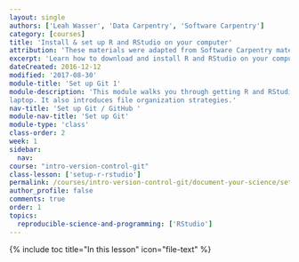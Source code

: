 ```yaml
---
layout: single
authors: ['Leah Wasser', 'Data Carpentry', 'Software Carpentry']
category: [courses]
title: 'Install & set up R and RStudio on your computer'
attribution: 'These materials were adapted from Software Carpentry materials by Earth Lab.'
excerpt: 'Learn how to download and install R and RStudio on your computer.'
dateCreated: 2016-12-12
modified: '2017-08-30'
module-title: 'Set up Git 1'
module-description: 'This module walks you through getting R and RStudio set up on your
laptop. It also introduces file organization strategies.'
nav-title: 'Set up Git / GitHub '
module-nav-title: 'Set up Git'
module-type: 'class'
class-order: 2
week: 1
sidebar:
  nav:
course: "intro-version-control-git"
class-lesson: ['setup-r-rstudio']
permalink: /courses/intro-version-control-git/document-your-science/setup-r-rstudio/
author_profile: false
comments: true
order: 1
topics:
  reproducible-science-and-programming: ['RStudio']
---
```


{% include toc title="In this lesson" icon="file-text" %}
